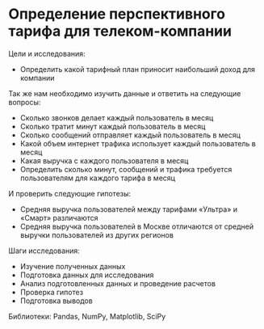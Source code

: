 # Определение перспективного тарифа для телеком-компании

Цели и исследования:

* Определить какой тарифный план приносит наибольший доход для компании

Так же нам необходимо изучить данные и ответить на следующие вопросы:
* Сколько звонков делает каждый пользователь в месяц
* Сколько тратит минут каждый пользователь в месяц
* Сколько сообщений отправляет каждый пользователь в месяц
* Какой объем интернет трафика использует каждый пользователь в месяц
* Какая выручка с каждого пользователя в месяц
* Определить сколько минут, сообщений и трафика требуется пользователям для каждого тарифа в месяц

И проверить следующие гипотезы:
* Средняя выручка пользователей между тарифами «Ультра» и «Смарт» различаются
* Средняя выручка пользователей в Москве отличаются от средней выручки пользователей из других регионов

Шаги исследования:
* Изучение полученных данных
* Подготовка данных для исследования
* Анализ подготовленных данных и проведение расчетов
* Проверка гипотез
* Подготовка выводов

Библиотеки:
Pandas, NumPy, Matplotlib, SciPy

